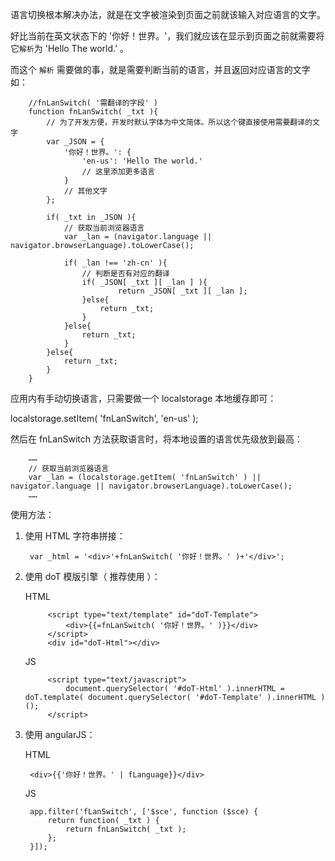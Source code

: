语言切换根本解决办法，就是在文字被渲染到页面之前就该输入对应语言的文字。

好比当前在英文状态下的 '你好！世界。'，我们就应该在显示到页面之前就需要将它`解析`为 'Hello The world.' 。

而这个 `解析` 需要做的事，就是需要判断当前的语言，并且返回对应语言的文字如：

      
        //fnLanSwitch( '需翻译的字段' )
        function fnLanSwitch( _txt ){
            // 为了开发方便，开发时默认字体为中文简体。所以这个键直接使用需要翻译的文字
            var _JSON = {
                '你好！世界。': {
                    'en-us': 'Hello The world.'
                    // 这里添加更多语言
                }
                // 其他文字
            };

            if( _txt in _JSON ){
                // 获取当前浏览器语言
                var _lan = (navigator.language || navigator.browserLanguage).toLowerCase();

                if( _lan !== 'zh-cn' ){
                    // 判断是否有对应的翻译
                    if( _JSON[ _txt ][ _lan ] ){
                            return _JSON[ _txt ][ _lan ];
                    }else{
                        return _txt;
                    }
                }else{
                    return _txt;
                }
            }else{
                return _txt;
            }
        }

应用内有手动切换语言，只需要做一个 localstorage 本地缓存即可：

localstorage.setItem( 'fnLanSwitch', 'en-us' );

然后在 fnLanSwitch 方法获取语言时，将本地设置的语言优先级放到最高：

        ……
        // 获取当前浏览器语言
        var _lan = (localstorage.getItem( 'fnLanSwitch' ) || navigator.language || navigator.browserLanguage).toLowerCase();
        ……

使用方法：

1. 使用 HTML 字符串拼接：

        var _html = '<div>'+fnLanSwitch( '你好！世界。' )+'</div>';

2. 使用 doT 模版引擎（ 推荐使用 ）：

    HTML

            <script type="text/template" id="doT-Template">
                <div>{{=fnLanSwitch( '你好！世界。' )}}</div>
            </script>
            <div id="doT-Html"></div>

    JS

            <script type="text/javascript">
                document.querySelector( '#doT-Html' ).innerHTML = doT.template( document.querySelector( '#doT-Template' ).innerHTML )();
            </script>

3. 使用 angularJS：

    HTML

        <div>{{'你好！世界。' | fLanguage}}</div>

    JS

        app.filter('fLanSwitch', ['$sce', function ($sce) {
            return function( _txt ) {
                return fnLanSwitch( _txt );
            };
        }]);